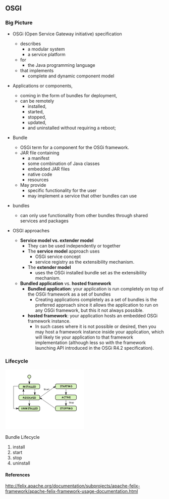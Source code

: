 ## OSGI

### Big Picture

* OSGi (Open Service Gateway initiative) specification 
	* describes 
		* a modular system 
		* a service platform 
	* for 
		* the Java programming language 
	* that implements
		* complete and dynamic component model

* Applications or components, 
	* coming in the form of bundles for deployment, 
	* can be remotely 
		* installed, 
		* started, 
		* stopped, 
		* updated, 
		* and uninstalled without requiring a reboot;

* Bundle
	* OSGi term for a component for the OSGi framework. 
	* JAR file containing 
		* a manifest
		* some combination of Java classes
		* embedded JAR files
		* native code
		* resources
	* May provide 
		* specific functionality for the user 	
		* may implement a service that other bundles can use 

* bundles 
	* can only use functionality from other bundles through shared services and packages

* OSGI approaches
	* **Service model vs. extender model**
		* They can be used independently or together
		* The **service model** approach uses
			* OSGi service concept
			* service registry as the extensibility mechanism. 
		* The **extender model**
			* uses the OSGi installed bundle set as the extensibility mechanism. 
	* **Bundled application** vs. **hosted framework**
		* **Bundled application**: your application is run completely on top of the OSGi framework as a set of bundles 
			* Creating applications completely as a set of bundles is the preferred approach since it allows the application to run on any OSGi framework, but this it not always possible.
		* **hosted framework**: your application hosts an embedded OSGi framework instance. 
			*  In such cases where it is not possible or desired, then you may host a framework instance inside your application, which will likely tie your application to that framework implementation
(although less so with the framework launching API introduced in the OSGi R4.2 specification).




### Lifecycle

![Lifecycle](assets/bundle-lifecycle.png)

Bundle Lifecycle
1. install
2. start
3. stop
4. uninstall

#### References

<http://felix.apache.org/documentation/subprojects/apache-felix-framework/apache-felix-framework-usage-documentation.html>

